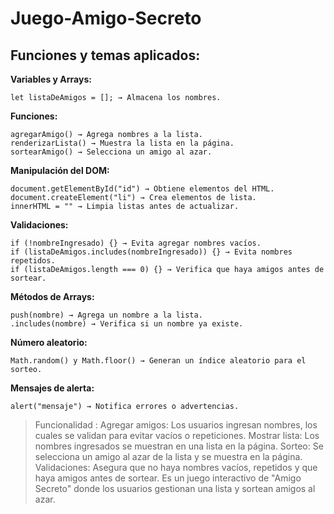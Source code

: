 # Juego-Amigo-Secreto 

<p>

</p>

 ## Funciones y temas aplicados:

**Variables y Arrays:**
```
let listaDeAmigos = []; → Almacena los nombres.
```
**Funciones:**
```
agregarAmigo() → Agrega nombres a la lista.
renderizarLista() → Muestra la lista en la página.
sortearAmigo() → Selecciona un amigo al azar.
```
**Manipulación del DOM:**
```
document.getElementById("id") → Obtiene elementos del HTML.
document.createElement("li") → Crea elementos de lista.
innerHTML = "" → Limpia listas antes de actualizar.
```
**Validaciones:**
```
if (!nombreIngresado) {} → Evita agregar nombres vacíos.
if (listaDeAmigos.includes(nombreIngresado)) {} → Evita nombres repetidos.
if (listaDeAmigos.length === 0) {} → Verifica que haya amigos antes de sortear.
```
**Métodos de Arrays:**
```.
push(nombre) → Agrega un nombre a la lista.
.includes(nombre) → Verifica si un nombre ya existe.
```
**Número aleatorio:**
```
Math.random() y Math.floor() → Generan un índice aleatorio para el sorteo.
```
**Mensajes de alerta:**
```
alert("mensaje") → Notifica errores o advertencias.
```

>Funcionalidad :
Agregar amigos: Los usuarios ingresan nombres, los cuales se validan para evitar vacíos o repeticiones.
Mostrar lista: Los nombres ingresados se muestran en una lista en la página.
Sorteo: Se selecciona un amigo al azar de la lista y se muestra en la página.
Validaciones: Asegura que no haya nombres vacíos, repetidos y que haya amigos antes de sortear.
Es un juego interactivo de "Amigo Secreto" donde los usuarios gestionan una lista y sortean amigos al azar.
